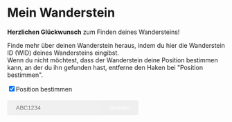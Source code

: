 # Mein Wanderstein
**Herzlichen Glückwunsch** zum Finden deines Wandersteins!  
  
Finde mehr über deinen Wanderstein heraus, indem du hier die Wanderstein ID (WID) deines Wandersteins eingibst.  
Wenn du nicht möchtest, dass der Wanderstein deine Position bestimmen kann, an der du ihn gefunden hast, entferne den Haken bei "Position bestimmen".
<form>
<input type="checkbox" name="pos" checked>Position bestimmen</input><br><br>
<input type="text" name="wid" placeholder="ABC1234" /><input type="submit" value="Senden" class="bg-blue" />
</form>

<style>
input[type=button], input[type=submit], input[type=text] {
  border: none;
  padding: 10px 20px;
  text-decoration: none;
}
input[type=button], input[type=submit] {
  border-radius: 0 5px 5px 0;
  cursor: pointer;
  color: white;
}
input[type=text] {
  border-radius: 5px 0 0 5px;
  background: #f0f0f0;
  text-transform: uppercase;
}
</style>